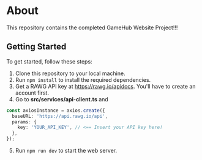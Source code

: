 # About

This repository contains the completed GameHub Website Project!!!

## Getting Started

To get started, follow these steps:

1. Clone this repository to your local machine.
2. Run `npm install` to install the required dependencies.
3. Get a RAWG API key at https://rawg.io/apidocs. You'll have to create an account first.
4. Go to **src/services/api-client.ts** and 
```ts
const axiosInstance = axios.create({
  baseURL: 'https://api.rawg.io/api',
  params: {
    key: 'YOUR_API_KEY', // <== Insert your API key here!
  },
});
```
5. Run `npm run dev` to start the web server.

